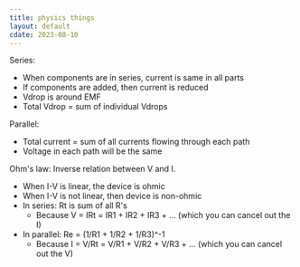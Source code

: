 ```yaml
---
title: physics things
layout: default
cdate: 2023-08-10
---
```


Series:
- When components are in series, current is same in all parts
- If components are added, then current is reduced
- Vdrop is around EMF
- Total Vdrop = sum of individual Vdrops

Parallel:
- Total current = sum of all currents flowing through each path
- Voltage in each path will be the same

Ohm's law: Inverse relation between V and I.
- When I-V is linear, the device is ohmic
- When I-V is not linear, then device is non-ohmic
- In series: Rt is sum of all R's
    - Because V = IRt = IR1 + IR2 + IR3 + ... (which you can cancel out the I)
- In parallel: Re = (1/R1 + 1/R2 + 1/R3)^-1
    - Because I = V/Rt = V/R1 + V/R2 + V/R3 + ... (which you can cancel out the V)
